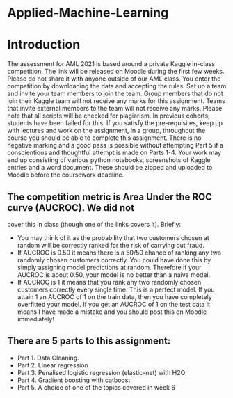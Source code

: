 # Applied-Machine-Learning
# Introduction
The assessment for AML 2021 is based around a private Kaggle in-class competition. The link will be released on Moodle during the first few weeks. Please do
not share it with anyone outside of our AML class. You enter the competition
by downloading the data and accepting the rules. Set up a team and invite your
team members to join the team. Group members that do not join their Kaggle
team will not receive any marks for this assignment. Teams that invite external
members to the team will not receive any marks.
Please note that all scripts will be checked for plagiarism. In previous cohorts,
students have been failed for this. If you satisfy the pre-requisites, keep up
with lectures and work on the assignment, in a group, throughout the course
you should be able to complete this assignment. There is no negative marking
and a good pass is possible without attempting Part 5 if a conscientious and
thoughtful attempt is made on Parts 1-4.
Your work may end up consisting of various python notebooks, screenshots of
Kaggle entries and a word document. These should be zipped and uploaded to
Moodle before the coursework deadline.

## The competition metric is Area Under the ROC curve (AUCROC). We did not
cover this in class (though one of the links covers it). Briefly:

- You may think of it as the probability that two customers chosen at random will be correctly ranked for the risk of carrying out fraud.
- If AUCROC is 0.50 it means there is a 50/50 chance of ranking any two
randomly chosen customers correctly. You could have done this by simply
assigning model predictions at random. Therefore if your AUCROC is
about 0.50, your model is no better than a naive model.
- If AUCROC is 1 it means that you rank any two randomly chosen customers correctly every single time. This is a perfect model. If you attain
1
an AUCROC of 1 on the train data, then you have completely overfitted
your model. If you get an AUCROC of 1 on the test data it means I have
made a mistake and you should post this on Moodle immediately!

## There are 5 parts to this assignment:
- Part 1. Data Cleaning.
- Part 2. Linear regression 
- Part 3. Penalised logistic regression (elastic-net) with H2O 
- Part 4. Gradient boosting with catboost 
- Part 5. A choice of one of the topics covered in week 6
